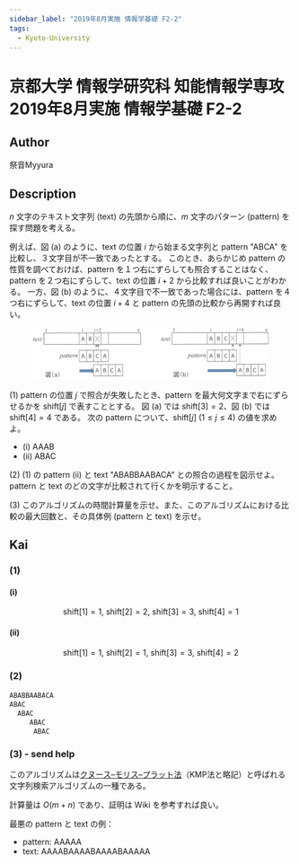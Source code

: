 ```yaml
---
sidebar_label: "2019年8月実施 情報学基礎 F2-2"
tags:
  - Kyoto-University
---
```

# 京都大学 情報学研究科 知能情報学専攻 2019年8月実施 情報学基礎 F2-2

## **Author**
祭音Myyura

## **Description**
$n$ 文字のテキスト文字列 (text) の先頭から順に、$m$ 文字のパターン (pattern) を探す問題を考える。

例えば、図 (a) のように、text の位置 $i$ から始まる文字列と pattern "ABCA" を比較し、３文字目が不一致であったとする。
このとき、あらかじめ pattern の性質を調べておけば、pattern を１つ右にずらしても照合することはなく、pattern を２つ右にずらして、text の位置 $i+2$ から比較すれば良いことがわかる。
一方、図 (b) のように、４文字目で不一致であった場合には、pattern を４つ右にずらして、text の位置 $i+4$ と pattern の先頭の比較から再開すれば良い。

<figure style="text-align:center;">
  <img src="https://raw.githubusercontent.com/Myyura/the_kai_project_assets/main/kakomonn/kyoto_university/informatics/ist_201908_kiso_f2_2_p1.png" width="600" alt=""/>
</figure>

(1) pattern の位置 $j$ で照合が失敗したとき、pattern を最大何文字まで右にずらせるかを $\text{shift}[j]$ で表すこととする。
図 (a) では $\text{shift}[3]=2$、図 (b) では $\text{shift}[4]=4$ である。
次の pattern について、$\text{shift}[j] \ (1 \leq j \leq 4)$ の値を求めよ。

- (i) AAAB
- (ii) ABAC

(2) (1) の pattern (ii) と text "ABABBAABACA" との照合の過程を図示せよ。
pattern と text のどの文字が比較されて行くかを明示すること。

(3) このアルゴリズムの時間計算量を示せ。また、このアルゴリズムにおける比較の最大回数と、その具体例 (pattern と text) を示せ。

## **Kai**
### (1)
#### (i)

$$
\text{shift}[1] = 1, \ \text{shift}[2] = 2, \ \text{shift}[3] = 3, \ \text{shift}[4] = 1
$$

#### (ii)

$$
\text{shift}[1] = 1, \ \text{shift}[2] = 1, \ \text{shift}[3] = 3, \ \text{shift}[4] = 2
$$

### (2)

```text
ABABBAABACA
ABAC
  ABAC
     ABAC
      ABAC
```

### (3) - send help
このアルゴリズムは[クヌース–モリス–プラット法](https://ja.wikipedia.org/wiki/%E3%82%AF%E3%83%8C%E3%83%BC%E3%82%B9%E2%80%93%E3%83%A2%E3%83%AA%E3%82%B9%E2%80%93%E3%83%97%E3%83%A9%E3%83%83%E3%83%88%E6%B3%95)（KMP法と略記）と呼ばれる文字列検索アルゴリズムの一種である。

計算量は $O(m+n)$ であり、証明は Wiki を参考すれば良い。

最悪の pattern と text の例：

- pattern: AAAAA
- text: AAAABAAAABAAAABAAAAA


